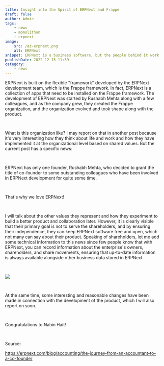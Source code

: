 ```yaml
---
title: Insight into the Spirit of ERPNext and Frappe
draft: false
author: Admin
tags:
    - news
    - monolithon
    - erpnext
image:
    src: /az-erpnext.png
    alt: ERPNext
snippet: ERPNext is a business software, but the people behind it work every day to create a new organizational culture that makes ERPNext better and better.
publishDate: 2022-12-15 11:39
category:
    - news
---
```


<p>ERPNext is built on the flexible "framework" developed by the ERPNext development team, which is the Frappe framework. In fact, ERPNext is a collection of apps that need to be installed on the Frappe framework. The development of ERPNext was started by Rushabh Mehta along with a few colleagues, and as the company grew, they created the Frappe organization, and the organization evolved and took shape along with the product.</p><p><br></p><p>What is this organization like? I may report on that in another post because it's very interesting how they think about life and work and how they have implemented it at the organizational level based on shared values. But the current post has a specific news:</p><p><br></p><p>ERPNext has only one founder, Rushabh Mehta, who decided to grant the title of co-founder to some outstanding colleagues who have been involved in ERPNext development for quite some time.</p><p><br></p><p>That's why we love ERPNext!</p><p><br></p><p>I will talk about the other values they represent and how they experiment to build a better product and collaboration later. However, it is clearly visible that their primary goal is not to serve the shareholders, and by ensuring their independence, they can keep ERPNext software free and open, which not many can say about their product. Speaking of shareholders, let me add some technical information to this news since few people know that with ERPNext, you can record information about the enterprise's owners, shareholders, and share movements, ensuring that up-to-date information is always available alongside other business data stored in ERPNext.</p><p><br></p><p><img src="https://docs.erpnext.com/files/shareholder.png"></p><p><br></p><p>At the same time, some interesting and reasonable changes have been made in connection with the development of the product, which I will also report on soon.</p><p><br></p><p>Congratulations to Nabin Hait!</p><p><br></p><p>Source:</p><p><a href="https://erpnext.com/blog/accounting/the-journey-from-an-accountant-to-a-co-founder" rel="noopener noreferrer">https://erpnext.com/blog/accounting/the-journey-from-an-accountant-to-a-co-founder</a></p>

